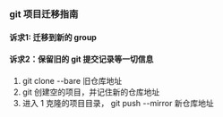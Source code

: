 ### git 项目迁移指南
#### 诉求1: 迁移到新的 group
#### 诉求2：保留旧的 git 提交记录等一切信息
1. git clone --bare 旧仓库地址
2. git 创建空的项目，并记住新的仓库地址
3. 进入 1 克隆的项目目录， git push --mirror 新仓库地址
